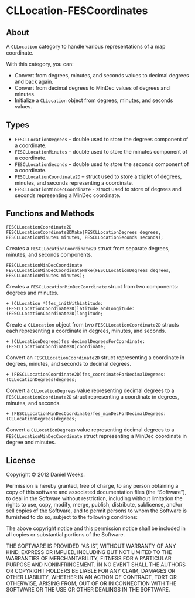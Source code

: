 CLLocation-FESCoordinates
=========================

## About

A `CLLocation` category to handle various representations of a map coordinate.

With this category, you can:

* Convert from degrees, minutes, and seconds values to decimal degrees and back again.
* Convert from decimal degrees to MinDec values of degrees and minutes.
* Initialize a `CLLocation` object from degrees, minutes, and seconds values.

## Types

* `FESCLLocationDegrees` – double used to store the degrees component of a coordinate.
* `FESCLLocationMinutes` – double used to store the minutes component of a coordinate.
* `FESCLLocationSeconds` – double used to store the seconds component of a coordinate.
* `FESCLLocationCoordinate2D` – struct used to store a triplet of degrees, minutes, and seconds representing a coordinate.
* `FESCLLocationMinDecCoordinate` - struct used to store of degrees and seconds representing a MinDec coordinate.

## Functions and Methods

`FESCLLocationCoordinate2D FESCLLocationCoordinate2DMake(FESCLLocationDegrees degrees, FESCLLocationMinutes minutes, FESCLLocationSeconds seconds);`

Creates a `FESCLLocationCoordinate2D` struct from separate degrees, minutes, and seconds components.

`FESCLLocationMinDecCoordinate FESCLLocationMinDecCoordinateMake(FESCLLocationDegrees degrees, FESCLLocationMinutes minutes);`

Creates a `FESCLLocationMinDecCoordinate` struct from two components: degrees and minutes.

`+ (CLLocation *)fes_initWithLatitude:(FESCLLocationCoordinate2D)latitude
                        andLongitude:(FESCLLocationCoordinate2D)longitude;`

Create a `CLLocation` object from two `FESCLLocationCoordinate2D` structs each representing a coordinate in degrees, minutes, and seconds.

`+ (CLLocationDegrees)fes_decimalDegreesForCoordinate:(FESCLLocationCoordinate2D)coordinate;`

Convert an `FESCLLocationCoordinate2D` struct representing a coordinate in degrees, minutes, and seconds to decimal degrees.

`+ (FESCLLocationCoordinate2D)fes_coordinateForDecimalDegrees:(CLLocationDegrees)degrees;`

Convert a `CLLocationDegrees` value representing decimal degrees to a `FESCLLocationCoordinate2D` struct representing a coordinate in degrees, minutes, and seconds.

`+ (FESCLLocationMinDecCoordinate)fes_minDecForDecimalDegrees:(CLLocationDegrees)degrees;`

Convert a `CLLocationDegrees` value representing decimal degrees to a `FESCLLocationMinDecCoordinate` struct representing a MinDec coordinate in degree and minutes.

## License

Copyright © 2012 Daniel Weeks.

Permission is hereby granted, free of charge, to any person obtaining a copy of this software and associated documentation files (the “Software”), to deal in the Software without restriction, including without limitation the rights to use, copy, modify, merge, publish, distribute, sublicense, and/or sell copies of the Software, and to permit persons to whom the Software is furnished to do so, subject to the following conditions:

The above copyright notice and this permission notice shall be included in all copies or substantial portions of the Software.

THE SOFTWARE IS PROVIDED “AS IS”, WITHOUT WARRANTY OF ANY KIND, EXPRESS OR IMPLIED, INCLUDING BUT NOT LIMITED TO THE WARRANTIES OF MERCHANTABILITY, FITNESS FOR A PARTICULAR PURPOSE AND NONINFRINGEMENT. IN NO EVENT SHALL THE AUTHORS OR COPYRIGHT HOLDERS BE LIABLE FOR ANY CLAIM, DAMAGES OR OTHER LIABILITY, WHETHER IN AN ACTION OF CONTRACT, TORT OR OTHERWISE, ARISING FROM, OUT OF OR IN CONNECTION WITH THE SOFTWARE OR THE USE OR OTHER DEALINGS IN THE SOFTWARE.

